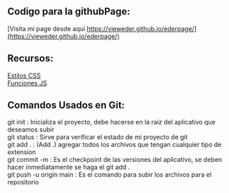 ## Codigo para la githubPage:
[Visita mi page desde aquí https://vieweder.github.io/ederpage/](https://vieweder.github.io/ederpage/)

## Recursos:
[Estilos CSS](https://gist.github.com/viewEder/c04f08dbb394c1f34e696cded16a2560)  
[Funciones JS](https://gist.github.com/viewEder/b544db51d6fe3f991d517eb275d81134)  

## Comandos Usados en Git:
git init : Inicializa el proyecto, debe hacerse en la raiz del aplicativo que deseamos subir  
git status : Sirve para verificar el estado de mi proyecto de git  
git add . : (Add .) agregar todos los archivos que tengan cualquier tipo de extension  
git commit -m : Es el checkpoint de las versiones del aplicativo, se deben hacer inmediatamente se haga el git add .  
git push -u origin main : Es el comando para subir los archivos para el repositorio
